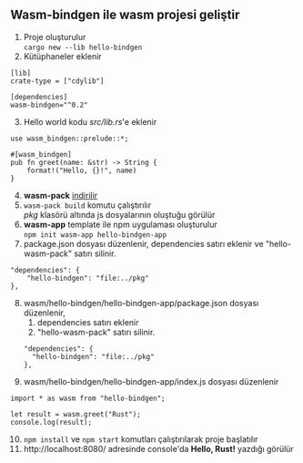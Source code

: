 ## Wasm-bindgen ile wasm projesi geliştir
1. Proje oluşturulur\
`cargo new --lib hello-bindgen`
2. Kütüphaneler eklenir
```   
[lib]
crate-type = ["cdylib"]

[dependencies]
wasm-bindgen="^0.2"
```

3. Hello world kodu _src/lib.rs_'e eklenir
```   
use wasm_bindgen::prelude::*;

#[wasm_bindgen]
pub fn greet(name: &str) -> String {
    format!("Hello, {}!", name)
}
```

4. **wasm-pack** [indirilir](https://rustwasm.github.io/wasm-pack/installer/)
5. `wasm-pack build` komutu çalıştırılır\
   _pkg_ klasörü altında js dosyalarının oluştuğu görülür
6. **wasm-app** template ile npm uygulaması oluşturulur\
`npm init wasm-app hello-bindgen-app`
7. package.json dosyası düzenlenir, dependencies satırı eklenir ve "hello-wasm-pack" satırı silinir.
```   
"dependencies": {
    "hello-bindgen": "file:../pkg"
},
```

8. wasm/hello-bindgen/hello-bindgen-app/package.json dosyası düzenlenir, 
   1. dependencies satırı eklenir
   2. "hello-wasm-pack" satırı silinir.
   ```   
   "dependencies": {
     "hello-bindgen": "file:../pkg"
   },
   ```
9. wasm/hello-bindgen/hello-bindgen-app/index.js dosyası düzenlenir
```   
import * as wasm from "hello-bindgen";

let result = wasm.greet("Rust");
console.log(result);
```
10. `npm install` ve `npm start` komutları çalıştırılarak proje başlatılır
11. http://localhost:8080/ adresinde console'da **Hello, Rust!** yazdığı görülür